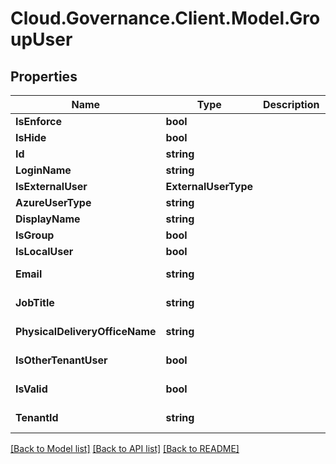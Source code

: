 # Cloud.Governance.Client.Model.GroupUser
## Properties

Name | Type | Description | Notes
------------ | ------------- | ------------- | -------------
**IsEnforce** | **bool** |  | [optional] 
**IsHide** | **bool** |  | [optional] 
**Id** | **string** |  | [optional] 
**LoginName** | **string** |  | [optional] 
**IsExternalUser** | **ExternalUserType** |  | [optional] 
**AzureUserType** | **string** |  | [optional] 
**DisplayName** | **string** |  | [optional] 
**IsGroup** | **bool** |  | [optional] 
**IsLocalUser** | **bool** |  | [optional] 
**Email** | **string** |  | [optional] [readonly] 
**JobTitle** | **string** |  | [optional] [readonly] 
**PhysicalDeliveryOfficeName** | **string** |  | [optional] [readonly] 
**IsOtherTenantUser** | **bool** |  | [optional] [readonly] 
**IsValid** | **bool** |  | [optional] [readonly] 
**TenantId** | **string** |  | [optional] [readonly] 

[[Back to Model list]](../README.md#documentation-for-models) [[Back to API list]](../README.md#documentation-for-api-endpoints) [[Back to README]](../README.md)

